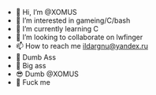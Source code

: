 - 👋 Hi, I’m @XOMUS
- 👀 I’m interested in gameing/C/bash
- 🌱 I’m currently learning C
- 💞️ I’m looking to collaborate on lwfinger 
- 📫 How to reach me ildargnu@yandex.ru
- 😤 Dumb Ass
- 🥵 Big ass
- 😎 Dumb @XOMUS
- 🖕 Fuck me
